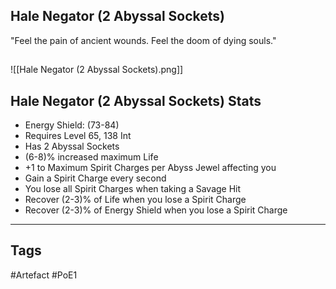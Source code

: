 ## Hale Negator (2 Abyssal Sockets)
"Feel the pain of ancient wounds.
Feel the doom of dying souls."
##
![[Hale Negator (2 Abyssal Sockets).png]]
## Hale Negator (2 Abyssal Sockets) Stats
- Energy Shield: (73-84)
- Requires Level 65, 138 Int
- Has 2 Abyssal Sockets
- (6-8)% increased maximum Life
- +1 to Maximum Spirit Charges per Abyss Jewel affecting you
- Gain a Spirit Charge every second
- You lose all Spirit Charges when taking a Savage Hit
- Recover (2-3)% of Life when you lose a Spirit Charge
- Recover (2-3)% of Energy Shield when you lose a Spirit Charge


---
## Tags
#Artefact
#PoE1